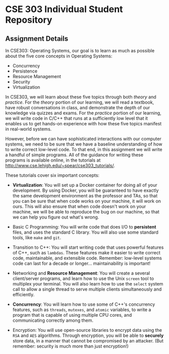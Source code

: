 # CSE 303 Individual Student Repository

## Assignment Details

In CSE303: Operating Systems, our goal is to learn as much as possible about the
five core concepts in Operating Systems:

* Concurrency
* Persistence
* Resource Management
* Security
* Virtualization

In CSE303, we will learn about these five topics through both *theory* and
*practice*.  For the *theory* portion of our learning, we will read a textbook,
have robust conversations in class, and demonstrate the depth of our knowledge
via quizzes and exams.  For the *practice* portion of our learning, we will
write code in C/C++ that runs at a sufficiently low level that it enables us to
get hands-on experience with how these five topics manifest in real-world
systems.

However, before we can have sophisticated interactions with our computer
systems, we need to be sure that we have a baseline understanding of how to
write correct low-level code.  To that end, in this assignment we will write a
handful of simple programs.  All of the guidance for writing these programs is
available online, in the tutorials at
http://www.cse.lehigh.edu/~spear/cse303_tutorials/.

These tutorials cover six important concepts:

* **Virtualization**: You will set up a Docker container for doing all of your
  development.  By using Docker, you will be guaranteed to have exactly the same
  development environment as the professor and TAs, so that you can be sure that
  when code works on your machine, it will work on ours.  This will also ensure
  that when code doesn't work on your machine, we will be able to reproduce the
  bug on our machine, so that we can help you figure out what's wrong.

* Basic C Programming: You will write code that does I/O to **persistent** files,
  and uses the standard C library.  You will also use some standard tools, like
  `make` and `git`.

* Transition to C++: You will start writing code that uses powerful features of
  C++, such as `lambdas`.  These features make it easier to write correct code,
  maintainable, and extensible code.  Remember: low-level systems code can last
  for a decade or longer... maintainability is important!

* Networking and **Resource Management**: You will create a several
  client/server programs, and learn how to use the Unix `screen` tool to
  multiplex your terminal.  You will also learn how to use the `select` system
  call to allow a single thread to serve multiple clients simultaneously and
  efficiently.

* **Concurrency**: You will learn how to use some of C++'s concurrency features,
  such as `threads`, `mutexes`, and `atomic` variables, to write a program that
  is capable of using multiple CPU cores, and communicating correctly among
  them.

* Encryption: You will use open-source libraries to encrypt data using the `RSA`
  and `AES` algorithms.  Through encryption, you will be able to **securely**
  store data, in a manner that cannot be compromised by an attacker.  (But
  remember: security is much more than just encryption!)



